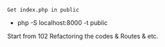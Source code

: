 `Get index.php in public`

- php -S localhost:8000 -t public

Start from 102
Refactoring the codes & Routes & etc.
